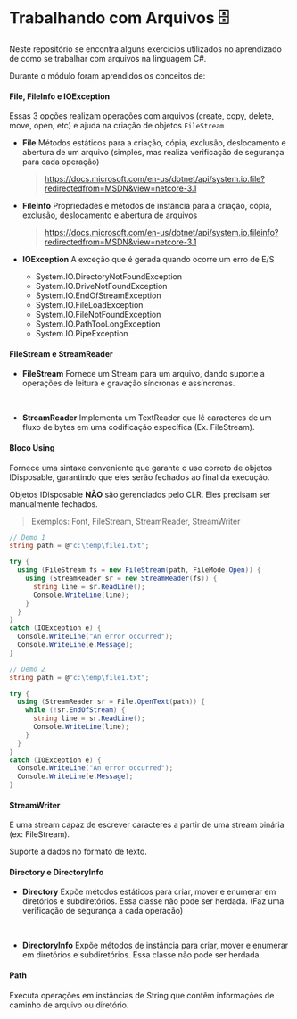 # Trabalhando com Arquivos :file_cabinet:

Neste repositório se encontra alguns exercícios utilizados no aprendizado de como se trabalhar com arquivos na linguagem C#.

Durante o módulo foram aprendidos os conceitos de:

#### File, FileInfo e IOException

Essas 3 opções realizam operações com arquivos (create, copy, delete, move, open, etc) e ajuda na criação de objetos `FileStream`

- **File**
  Métodos estáticos para a criação, cópia, exclusão, deslocamento e abertura de um arquivo (simples, mas realiza verificação de segurança para cada operação)
    > https://docs.microsoft.com/en-us/dotnet/api/system.io.file?redirectedfrom=MSDN&view=netcore-3.1

- **FileInfo**
  Propriedades e métodos de instância para a criação, cópia, exclusão, deslocamento e abertura de arquivos
    > https://docs.microsoft.com/en-us/dotnet/api/system.io.fileinfo?redirectedfrom=MSDN&view=netcore-3.1

- **IOException**
  A exceção que é gerada quando ocorre um erro de E/S

  
  - System.IO.DirectoryNotFoundException
  - System.IO.DriveNotFoundException
  - System.IO.EndOfStreamException
  - System.IO.FileLoadException
  - System.IO.FileNotFoundException
  - System.IO.PathTooLongException
  - System.IO.PipeException

#### FileStream e StreamReader

- **FileStream**
  Fornece um Stream para um arquivo, dando suporte a operações de leitura e gravação síncronas e assíncronas.
<br>

- **StreamReader**
  Implementa um TextReader que lê caracteres de um fluxo de bytes em uma codificação específica (Ex. FileStream).

#### Bloco Using

Fornece uma sintaxe conveniente que garante o uso correto de objetos IDisposable, garantindo que eles serão fechados ao final da execução.

Objetos IDisposable **NÃO** são gerenciados pelo CLR. Eles precisam ser
manualmente fechados.
> Exemplos: Font, FileStream, StreamReader, StreamWriter

```csharp
// Demo 1
string path = @"c:\temp\file1.txt";

try {
  using (FileStream fs = new FileStream(path, FileMode.Open)) {
    using (StreamReader sr = new StreamReader(fs)) {
      string line = sr.ReadLine();
      Console.WriteLine(line);
    }
  }
}
catch (IOException e) {
  Console.WriteLine("An error occurred");
  Console.WriteLine(e.Message);
}
```
```csharp
// Demo 2
string path = @"c:\temp\file1.txt";

try {
  using (StreamReader sr = File.OpenText(path)) {
    while (!sr.EndOfStream) {
      string line = sr.ReadLine();
      Console.WriteLine(line);
    }
  }
}
catch (IOException e) {
  Console.WriteLine("An error occurred");
  Console.WriteLine(e.Message);
}
```

#### StreamWriter

É uma stream capaz de escrever caracteres a partir de uma stream binária (ex: FileStream).

Suporte a dados no formato de texto.

#### Directory e DirectoryInfo

- **Directory**
Expõe métodos estáticos para criar, mover e enumerar em diretórios e subdiretórios. Essa classe não pode ser herdada. (Faz uma verificação de segurança a cada operação)
<br>

- **DirectoryInfo**
Expõe métodos de instância para criar, mover e enumerar em diretórios e subdiretórios. Essa classe não pode ser herdada.

#### Path

Executa operações em instâncias de String que contêm informações de caminho de arquivo ou diretório.
<!-- - FileStream e StreamReader
- Bloco Using
- StreamWriter
- Directory e DirectoryInfo
- Path -->
